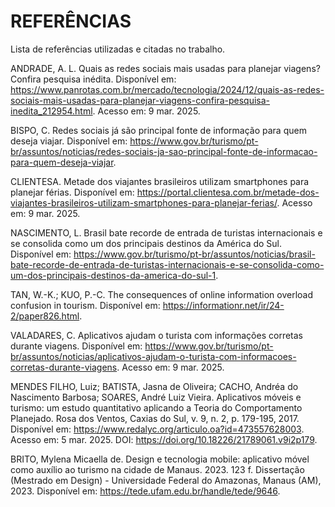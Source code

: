 # REFERÊNCIAS

Lista de referências utilizadas e citadas no trabalho.

ANDRADE, A. L. Quais as redes sociais mais usadas para planejar viagens? Confira pesquisa inédita. Disponível em: <https://www.panrotas.com.br/mercado/tecnologia/2024/12/quais-as-redes-sociais-mais-usadas-para-planejar-viagens-confira-pesquisa-inedita_212954.html>. Acesso em: 9 mar. 2025. 

BISPO, C. Redes sociais já são principal fonte de informação para quem deseja viajar. Disponível em: <https://www.gov.br/turismo/pt-br/assuntos/noticias/redes-sociais-ja-sao-principal-fonte-de-informacao-para-quem-deseja-viajar>. 

CLIENTESA. Metade dos viajantes brasileiros utilizam smartphones para planejar férias. Disponível em: <https://portal.clientesa.com.br/metade-dos-viajantes-brasileiros-utilizam-smartphones-para-planejar-ferias/>. Acesso em: 9 mar. 2025. 

NASCIMENTO, L. Brasil bate recorde de entrada de turistas internacionais e se consolida como um dos principais destinos da América do Sul. Disponível em: <https://www.gov.br/turismo/pt-br/assuntos/noticias/brasil-bate-recorde-de-entrada-de-turistas-internacionais-e-se-consolida-como-um-dos-principais-destinos-da-america-do-sul-1>. 

TAN, W.-K.; KUO, P.-C. The consequences of online information overload confusion in tourism. Disponível em: <https://informationr.net/ir/24-2/paper826.html>. 

VALADARES, C. Aplicativos ajudam o turista com informações corretas durante viagens. Disponível em: <https://www.gov.br/turismo/pt-br/assuntos/noticias/aplicativos-ajudam-o-turista-com-informacoes-corretas-durante-viagens>. Acesso em: 9 mar. 2025. 


MENDES FILHO, Luiz; BATISTA, Jasna de Oliveira; CACHO, Andréa do Nascimento Barbosa; SOARES, André Luiz Vieira. Aplicativos móveis e turismo: um estudo quantitativo aplicando a Teoria do Comportamento Planejado. Rosa dos Ventos, Caxias do Sul, v. 9, n. 2, p. 179-195, 2017. Disponível em: https://www.redalyc.org/articulo.oa?id=473557628003. Acesso em: 5 mar. 2025. DOI: https://doi.org/10.18226/21789061.v9i2p179.

BRITO, Mylena Micaella de. Design e tecnologia mobile: aplicativo móvel como auxílio ao turismo na cidade de Manaus. 2023. 123 f. Dissertação (Mestrado em Design) - Universidade Federal do Amazonas, Manaus (AM), 2023.  Disponível em: https://tede.ufam.edu.br/handle/tede/9646.